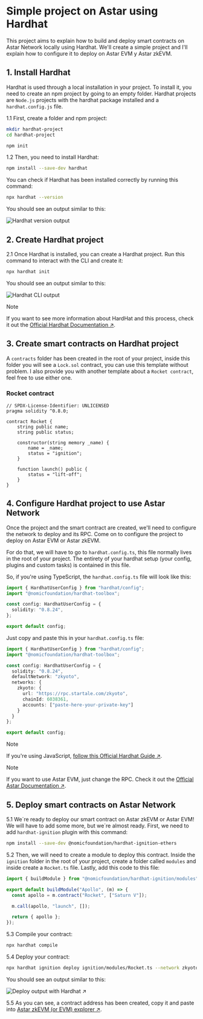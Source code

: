 # Simple project on Astar using Hardhat

This project aims to explain how to build and deploy smart contracts on Astar Network locally using Hardhat. We'll create a simple project and I'll explain how to configure it to deploy on Astar EVM y Astar zkEVM.

## 1. Install Hardhat

Hardhat is used through a local installation in your project. To install it, you need to create an npm project by going to an empty folder. Hardhat projects are ```Node.js``` projects with the hardhat package installed and a ```hardhat.config.js``` file.

1.1 First, create a folder and npm project:

```bash
mkdir hardhat-project
cd hardhat-project
```
```bash
npm init
```

1.2 Then, you need to install Hardhat:

```bash
npm install --save-dev hardhat
```

You can check if Hardhat has been installed correctly by running this command:

```bash
npx hardhat --version
```

You should see an output similar to this:

![Hardhat version output](/public/hardhat-v-output.png)

## 2. Create Hardhat project

2.1 Once Hardhat is installed, you can create a Hardhat project. Run this command to interact with the CLI and create it: 

```bash
npx hardhat init 
```

You should see an output similar to this:

![Hardhat CLI output](/public/hardhat-cli.png)

> [!NOTE]
> If you want to see more information about HardHat and this process, check it out the [Official Hardhat Documentation ↗](https://hardhat.org/hardhat-runner/docs/getting-started#overview).

## 3. Create smart contracts on Hardhat project

A ```contracts``` folder has been created in the root of your project, inside this folder you will see a ```Lock.sol``` contract, you can use this template without problem. I also provide you with another template about a ```Rocket contract```, feel free to use either one.

### Rocket contract
```solidity
// SPDX-License-Identifier: UNLICENSED
pragma solidity ^0.8.0;

contract Rocket {
    string public name;
    string public status;

    constructor(string memory _name) {
        name = _name;
        status = "ignition";
    }

    function launch() public {
        status = "lift-off";
    }
}
```
## 4. Configure Hardhat project to use Astar Network

Once the project and the smart contract are created, we'll need to configure the network to deploy and its RPC. Come on to configure the project to deploy on Astar EVM or Astar zkEVM.

For do that, we will have to go to ```hardhat.config.ts```, this file normally lives in the root of your project. The entirety of your hardhat setup (your config, plugins and custom tasks) is contained in this file.

So, if you're using TypeScript, the ```hardhat.config.ts``` file will look like this:

```typescript
import { HardhatUserConfig } from "hardhat/config";
import "@nomicfoundation/hardhat-toolbox";

const config: HardhatUserConfig = {
  solidity: "0.8.24",
};

export default config;
```

Just copy and paste this in your ```hardhat.config.ts``` file:

```typescript
import { HardhatUserConfig } from "hardhat/config";
import "@nomicfoundation/hardhat-toolbox";

const config: HardhatUserConfig = {
  solidity: "0.8.24",
  defaultNetwork: "zkyoto",
  networks: {
    zkyoto: {
      url: "https://rpc.startale.com/zkyoto",
      chainId: 6038361,
      accounts: ["paste-here-your-private-key"]
    }
  }
};

export default config;
```

> [!NOTE]
> If you're using JavaScript, [follow this Official Hardhat Guide ↗](https://hardhat.org/hardhat-runner/docs/config).

> [!NOTE]
> If you want to use Astar EVM, just change the RPC. Check it out the [Official Astar Documentation ↗](https://docs.astar.network/docs/build/environment/endpoints#public-endpoints).

## 5. Deploy smart contracts on Astar Network

5.1 We´re ready to deploy our smart contract on Astar zkEVM or Astar EVM! We will have to add some more, but we´re almost ready. First, we need to add ```hardhat-ignition``` plugin with this command:

```bash
npm install --save-dev @nomicfoundation/hardhat-ignition-ethers
```

5.2 Then, we will need to create a module to deploy this contract. Inside the ```ignition``` folder in the root of your project, create a folder called ```modules``` and inside create a ```Rocket.ts``` file. Lastly, add this code to this file:

```typescript
import { buildModule } from "@nomicfoundation/hardhat-ignition/modules";

export default buildModule("Apollo", (m) => {
  const apollo = m.contract("Rocket", ["Saturn V"]);

  m.call(apollo, "launch", []);

  return { apollo };
});
```

5.3 Compile your contract:

```bash
npx hardhat compile
```

5.4 Deploy your contract: 

```bash
npx hardhat ignition deploy ignition/modules/Rocket.ts --network zkyoto
```

You should see an output similar to this:

![Deploy output with Hardhat ↗](/public/deploy-output.png)

5.5 As you can see, a contract address has been created, copy it and paste into [Astar zkEVM (or EVM) explorer ↗](https://astar-zkevm.explorer.startale.com/).